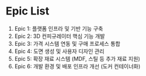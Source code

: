# Epic List

1. Epic 1: 플랫폼 인프라 및 기반 기능 구축
2. Epic 2: 3D 컨피규레이터 핵심 기능 개발
3. Epic 3: 가격 시스템 연동 및 구매 프로세스 통합
4. Epic 4: 도면 생성 및 사용자 디자인 관리
5. Epic 5: 확장 재료 시스템 (MDF, 스틸 등 추가 재료 지원)
6. Epic 6: 개발 환경 및 배포 인프라 개선 (도커 컨테이너화)

